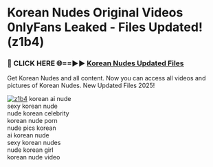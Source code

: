 # Korean Nudes Original Videos 0nlyFans Leaked - Files Updated! (z1b4)

<h3>🔴 CLICK HERE 🌐==►► <a href="https://tinyurl.com/52m3yx9h" rel="nofollow">Korean Nudes Updated Files</a></h3>

Get Korean Nudes and all content. Now you can access all videos and pictures of Korean Nudes. New Updated Files 2025!

[![z1b4](https://i.imgur.com/TnHtlc8.gif)](https://tinyurl.com/52m3yx9h)
korean ai nude<br>
sexy korean nude<br>
nude korean celebrity<br>
korean nude porn<br>
nude pics korean<br>
ai korean nude<br>
sexy korean nudes<br>
nude korean girl<br>
korean nude video